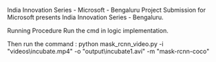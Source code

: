 India Innovation Series - Microsoft - Bengaluru
Project Submission for Microsoft presents India Innovation Series - Bengaluru.

Running Procedure
Run the cmd in logic implementation.

Then run the command : python mask_rcnn_video.py -i "videos\incubate.mp4" -o "output\incubate1.avi" -m "mask-rcnn-coco"

